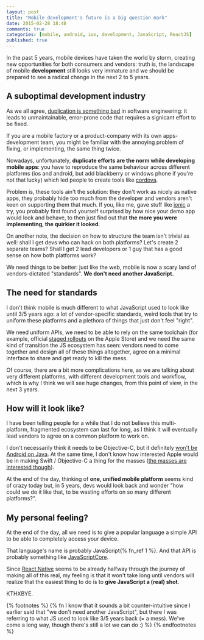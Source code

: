 ```yaml
---
layout: post
title: "Mobile development's future is a big question mark"
date: 2015-02-28 18:48
comments: true
categories: [mobile, android, ios, development, JavaScript, ReactJS]
published: true
---
```


In the past 5 years, mobile devices have taken
the world by storm, creating new opportunities
for both consumers and vendors: truth is, the
landscape of mobile **development** still looks
very immature and we should be prepared to see a
radical change in the next 2 to 5 years.

<!-- more -->

## A suboptimal development industry

As we all agree, [duplication is something bad](http://en.wikipedia.org/wiki/Duplicate_code)
in software engineering: it leads to unmaintainable,
error-prone code that requires a signicant effort
to be fixed.

If you are a mobile factory or a product-company
with its own apps-development team, you might be
familiar with the annoying problem of fixing, or
implementing, the same thing twice.

Nowadays, unfortunately, **duplicate efforts are the norm
while developing mobile apps**: you have to reproduce
the same behaviour across different platforms (ios
and android, but add blackberry or windows phone if you're
not that lucky) which led people to create tools like
[cordova](http://cordova.apache.org).

Problem is, these tools ain't the solution: they don't work
as nicely as native apps, they probably hide too
much from the developer and vendors aren't keen
on supporting them that much. If you, like me,
gave stuff like [ionic](http://ionicframework.com/) a try,
you probably first found yourself surprised by
how nice your demo app would look and behave,
to then just find out that **the more you were
implementing, the quirkier it looked**.

On another note, the decision on how to structure
the team isn't trivial as well: shall
I get devs who can hack on both
platforms? Let's create 2 separate teams? Shall I
get 2 lead developers or 1 guy that has a good
sense on how both platforms work?

We need things to be better: just like the web,
mobile is now a scary land of vendors-dictated
"standards". **We don't need another JavaScript.** 

## The need for standards

I don't think mobile is much different to what
JavaScript used to look like until 3/5 years ago:
a lot of vendor-specific standards, weird tools
that try to uniform these platforms and a plethora
of things that just don't feel "right".

We need uniform APIs, we need to be able to rely
on the same toolchain (for example, official [staged rollouts](https://support.google.com/googleplay/android-developer/answer/3131213?hl=en) on the Apple Store)
and we need the same kind of transition the JS
ecosystem has seen: vendors need to
come together and design all of these things
altogether, agree on a minimal interface to share
and get ready to kill the mess.

Of course, there are a bit more complications here,
as we are talking about very different platforms,
with different development tools and workflow, which
is why I think we will see huge changes, from this
point of view, in the next 3 years.

## How will it look like?

I have been telling people for a while that I do not
believe this multi-platform, fragmented ecosystem
can last for long, as I think it will eventually
lead vendors to agree on a common platform to work on.

I don't necessarily think it needs to be Objective-C,
but it definitely [won't be Android on Java](http://www.reddit.com/r/androiddev/comments/27mu3v/why_do_android_dev_tools_still_suck/).
At the same time, I don't know how interested Apple
would be in making Swift / Objective-C a thing for the
masses ([the masses are interested though](http://stackoverflow.com/questions/7133728/objective-c-in-linux)).

At the end of the day, thinking of **one, unified mobile
platform** seems kind of crazy today but, in 5 years,
devs would look back and wonder "how could we do it like
that, to be wasting efforts on so many different platforms?".

## My personal feeling?

At the end of the day, all we need is to give a popular
language a simple API to be able to completely access
your device.

That language's name is probably JavaScript{% fn_ref 1 %}.
And that API is probably something like [JavaScriptCore](http://trac.webkit.org/wiki/JavaScriptCore).

Since [React Native](http://www.railslove.com/stories/fresh-on-our-radar-react-native)
seems to be already halfway through the journey of
making all of this real, my feeling is that it won't
take long until vendors will realize that the
easiest thing to do is to **give JavaScript a (real) shot**.

KTHXBYE.

{% footnotes %}
  {% fn I know that it sounds a bit counter-intuitive since I earlier said that "we don't need another JavaScript", but there I was referring to what JS used to look like 3/5 years back (= a mess). We've come a long way, though there's still a lot we can do :)  %}
{% endfootnotes %}











